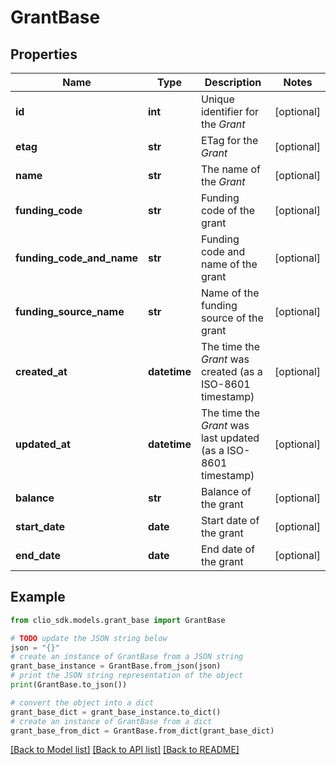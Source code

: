 # GrantBase


## Properties

Name | Type | Description | Notes
------------ | ------------- | ------------- | -------------
**id** | **int** | Unique identifier for the *Grant* | [optional] 
**etag** | **str** | ETag for the *Grant* | [optional] 
**name** | **str** | The name of the *Grant* | [optional] 
**funding_code** | **str** | Funding code of the grant | [optional] 
**funding_code_and_name** | **str** | Funding code and name of the grant | [optional] 
**funding_source_name** | **str** | Name of the funding source of the grant | [optional] 
**created_at** | **datetime** | The time the *Grant* was created (as a ISO-8601 timestamp) | [optional] 
**updated_at** | **datetime** | The time the *Grant* was last updated (as a ISO-8601 timestamp) | [optional] 
**balance** | **str** | Balance of the grant | [optional] 
**start_date** | **date** | Start date of the grant | [optional] 
**end_date** | **date** | End date of the grant | [optional] 

## Example

```python
from clio_sdk.models.grant_base import GrantBase

# TODO update the JSON string below
json = "{}"
# create an instance of GrantBase from a JSON string
grant_base_instance = GrantBase.from_json(json)
# print the JSON string representation of the object
print(GrantBase.to_json())

# convert the object into a dict
grant_base_dict = grant_base_instance.to_dict()
# create an instance of GrantBase from a dict
grant_base_from_dict = GrantBase.from_dict(grant_base_dict)
```
[[Back to Model list]](../README.md#documentation-for-models) [[Back to API list]](../README.md#documentation-for-api-endpoints) [[Back to README]](../README.md)


